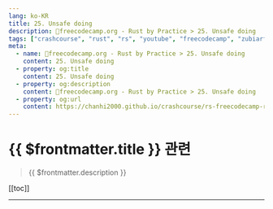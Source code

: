```yaml
---
lang: ko-KR
title: 25. Unsafe doing
description: 🦀freecodecamp.org - Rust by Practice > 25. Unsafe doing
tags: ["crashcourse", "rust", "rs", "youtube", "freecodecamp", "zubiarfan"]
meta:
  - name: 🦀freecodecamp.org - Rust by Practice > 25. Unsafe doing
    content: 25. Unsafe doing
  - property: og:title
    content: 25. Unsafe doing
  - property: og:description
    content: 🦀freecodecamp.org - Rust by Practice > 25. Unsafe doing
  - property: og:url
    content: https://chanhi2000.github.io/crashcourse/rs-freecodecamp-rust-by-practice/25
---
```


# {{ $frontmatter.title }} 관련

> {{ $frontmatter.description }}

[[toc]]

---